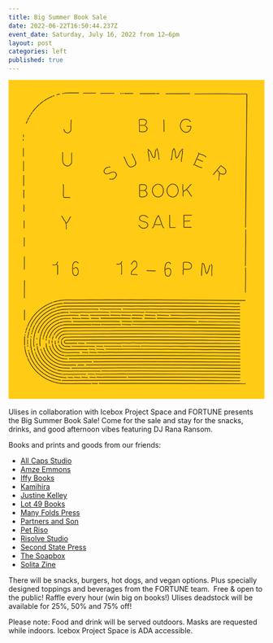 ```yaml
---
title: Big Summer Book Sale
date: 2022-06-22T16:50:44.237Z
event_date: Saturday, July 16, 2022 from 12–6pm
layout: post
categories: left
published: true
---
```

![](/assets/img/ulises-sale_ig_01-06.jpg)

Ulises in collaboration with Icebox Project Space and FORTUNE presents the Big Summer Book Sale! Come for the sale and stay for the snacks, drinks, and good afternoon vibes featuring DJ Rana Ransom. 

Books and prints and goods from our friends:

* [All Caps Studio](https://www.allcapstudio.com/)
* [Amze Emmons](https://www.amzeemmons.com/new-page)
* [Iffy Books](https://iffybooks.net/)
* [Kamihira](https://www.instagram.com/kamihira.us/?hl=en)
* [Justine Kelley](https://www.justine-kelley.com/)
* [Lot 49 Books](https://lotfortynine.com/)
* [Many Folds Press](https://printingfortunes.info/)
* [Partners and Son](https://www.partnersandson.com/shop-1)
* [Pet Riso](https://www.instagram.com/pet_riso/?hl=en)
* [Risolve Studio](https://risolvestudio.com/)
* [Second State Press](https://www.secondstatepress.org/)
* [The Soapbox](https://www.phillysoapbox.org/)
* [Solita Zine](https://www.instagram.com/solitazine/?hl=en)

There will be snacks, burgers, hot dogs, and vegan options. Plus specially designed toppings and beverages from the FORTUNE team.  Free & open to the public! Raffle every hour (win big on books!) Ulises deadstock will be available for 25%, 50% and 75% off! 

Please note: Food and drink will be served outdoors. Masks are requested while indoors. Icebox Project Space is ADA accessible.